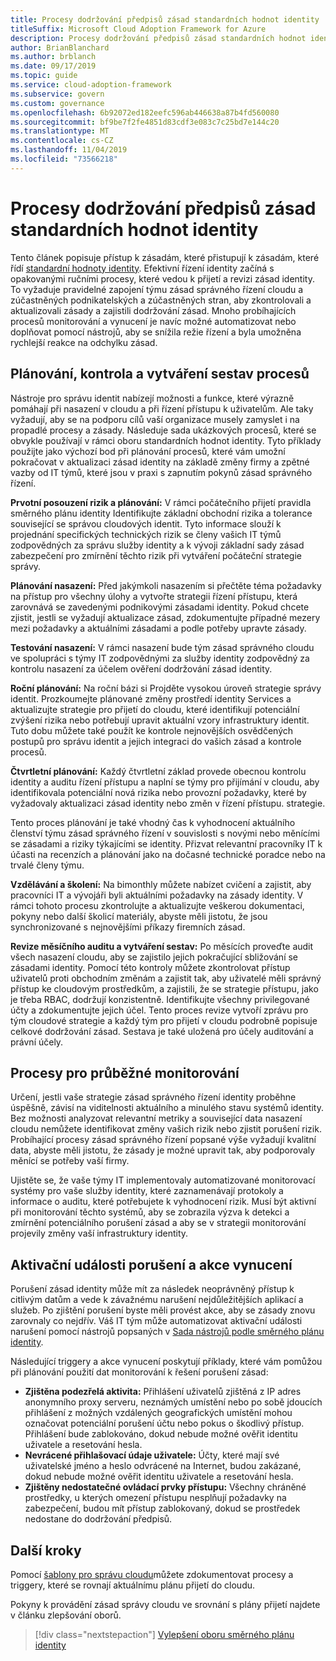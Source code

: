 ```yaml
---
title: Procesy dodržování předpisů zásad standardních hodnot identity
titleSuffix: Microsoft Cloud Adoption Framework for Azure
description: Procesy dodržování předpisů zásad standardních hodnot identity
author: BrianBlanchard
ms.author: brblanch
ms.date: 09/17/2019
ms.topic: guide
ms.service: cloud-adoption-framework
ms.subservice: govern
ms.custom: governance
ms.openlocfilehash: 6b92072ed182eefc596ab446638a87b4fd560080
ms.sourcegitcommit: bf9be7f2fe4851d83cdf3e083c7c25bd7e144c20
ms.translationtype: MT
ms.contentlocale: cs-CZ
ms.lasthandoff: 11/04/2019
ms.locfileid: "73566218"
---
```

# <a name="identity-baseline-policy-compliance-processes"></a>Procesy dodržování předpisů zásad standardních hodnot identity

Tento článek popisuje přístup k zásadám, které přistupují k zásadám, které řídí [standardní hodnoty identity](./index.md). Efektivní řízení identity začíná s opakovanými ručními procesy, které vedou k přijetí a revizi zásad identity. To vyžaduje pravidelné zapojení týmu zásad správného řízení cloudu a zúčastněných podnikatelských a zúčastněných stran, aby zkontrolovali a aktualizovali zásady a zajistili dodržování zásad. Mnoho probíhajících procesů monitorování a vynucení je navíc možné automatizovat nebo doplňovat pomocí nástrojů, aby se snížila režie řízení a byla umožněna rychlejší reakce na odchylku zásad.

## <a name="planning-review-and-reporting-processes"></a>Plánování, kontrola a vytváření sestav procesů

Nástroje pro správu identit nabízejí možnosti a funkce, které výrazně pomáhají při nasazení v cloudu a při řízení přístupu k uživatelům. Ale taky vyžadují, aby se na podporu cílů vaší organizace musely zamyslet i na propadlé procesy a zásady. Následuje sada ukázkových procesů, které se obvykle používají v rámci oboru standardních hodnot identity. Tyto příklady použijte jako výchozí bod při plánování procesů, které vám umožní pokračovat v aktualizaci zásad identity na základě změny firmy a zpětné vazby od IT týmů, které jsou v praxi s zapnutím pokynů zásad správného řízení.

**Prvotní posouzení rizik a plánování:** V rámci počátečního přijetí pravidla směrného plánu identity Identifikujte základní obchodní rizika a tolerance související se správou cloudových identit. Tyto informace slouží k projednání specifických technických rizik se členy vašich IT týmů zodpovědných za správu služby identity a k vývoji základní sady zásad zabezpečení pro zmírnění těchto rizik při vytváření počáteční strategie správy.

**Plánování nasazení:** Před jakýmkoli nasazením si přečtěte téma požadavky na přístup pro všechny úlohy a vytvořte strategii řízení přístupu, která zarovnává se zavedenými podnikovými zásadami identity. Pokud chcete zjistit, jestli se vyžadují aktualizace zásad, zdokumentujte případné mezery mezi požadavky a aktuálními zásadami a podle potřeby upravte zásady.

**Testování nasazení:** V rámci nasazení bude tým zásad správného cloudu ve spolupráci s týmy IT zodpovědnými za služby identity zodpovědný za kontrolu nasazení za účelem ověření dodržování zásad identity.

**Roční plánování:** Na roční bázi si Projděte vysokou úroveň strategie správy identit. Prozkoumejte plánované změny prostředí identity Services a aktualizujte strategie pro přijetí do cloudu, které identifikují potenciální zvýšení rizika nebo potřebují upravit aktuální vzory infrastruktury identit. Tuto dobu můžete také použít ke kontrole nejnovějších osvědčených postupů pro správu identit a jejich integraci do vašich zásad a kontrole procesů.

**Čtvrtletní plánování:** Každý čtvrtletní základ provede obecnou kontrolu identity a auditu řízení přístupu a naplní se týmy pro přijímání v cloudu, aby identifikovala potenciální nová rizika nebo provozní požadavky, které by vyžadovaly aktualizaci zásad identity nebo změn v řízení přístupu. strategie.

Tento proces plánování je také vhodný čas k vyhodnocení aktuálního členství týmu zásad správného řízení v souvislosti s novými nebo měnícími se zásadami a riziky týkajícími se identity. Přizvat relevantní pracovníky IT k účasti na recenzích a plánování jako na dočasné technické poradce nebo na trvalé členy týmu.

**Vzdělávání a školení:** Na bimonthly můžete nabízet cvičení a zajistit, aby pracovníci IT a vývojáři byli aktuálními požadavky na zásady identity. V rámci tohoto procesu zkontrolujte a aktualizujte veškerou dokumentaci, pokyny nebo další školicí materiály, abyste měli jistotu, že jsou synchronizované s nejnovějšími příkazy firemních zásad.

**Revize měsíčního auditu a vytváření sestav:** Po měsících proveďte audit všech nasazení cloudu, aby se zajistilo jejich pokračující sbližování se zásadami identity. Pomocí této kontroly můžete zkontrolovat přístup uživatelů proti obchodním změnám a zajistit tak, aby uživatelé měli správný přístup ke cloudovým prostředkům, a zajistili, že se strategie přístupu, jako je třeba RBAC, dodržují konzistentně. Identifikujte všechny privilegované účty a zdokumentujte jejich účel. Tento proces revize vytvoří zprávu pro tým cloudové strategie a každý tým pro přijetí v cloudu podrobně popisuje celkové dodržování zásad. Sestava je také uložená pro účely auditování a právní účely.

## <a name="processes-for-ongoing-monitoring"></a>Procesy pro průběžné monitorování

Určení, jestli vaše strategie zásad správného řízení identity proběhne úspěšně, závisí na viditelnosti aktuálního a minulého stavu systémů identity. Bez možnosti analyzovat relevantní metriky a související data nasazení cloudu nemůžete identifikovat změny vašich rizik nebo zjistit porušení rizik. Probíhající procesy zásad správného řízení popsané výše vyžadují kvalitní data, abyste měli jistotu, že zásady je možné upravit tak, aby podporovaly měnící se potřeby vaší firmy.

Ujistěte se, že vaše týmy IT implementovaly automatizované monitorovací systémy pro vaše služby identity, které zaznamenávají protokoly a informace o auditu, které potřebujete k vyhodnocení rizik. Musí být aktivní při monitorování těchto systémů, aby se zobrazila výzva k detekci a zmírnění potenciálního porušení zásad a aby se v strategii monitorování projevily změny vaší infrastruktury identity.

## <a name="violation-triggers-and-enforcement-actions"></a>Aktivační události porušení a akce vynucení

Porušení zásad identity může mít za následek neoprávněný přístup k citlivým datům a vede k závažnému narušení nejdůležitějších aplikací a služeb. Po zjištění porušení byste měli provést akce, aby se zásady znovu zarovnaly co nejdřív. Váš IT tým může automatizovat aktivační události narušení pomocí nástrojů popsaných v [Sada nástrojů podle směrného plánu identity](./toolchain.md).

Následující triggery a akce vynucení poskytují příklady, které vám pomůžou při plánování použití dat monitorování k řešení porušení zásad:

- **Zjištěna podezřelá aktivita:** Přihlášení uživatelů zjištěná z IP adres anonymního proxy serveru, neznámých umístění nebo po sobě jdoucích přihlášení z možných vzdálených geografických umístění mohou označovat potenciální porušení účtu nebo pokus o škodlivý přístup. Přihlášení bude zablokováno, dokud nebude možné ověřit identitu uživatele a resetování hesla.
- **Nevrácené přihlašovací údaje uživatele:** Účty, které mají své uživatelské jméno a heslo odvrácené na Internet, budou zakázané, dokud nebude možné ověřit identitu uživatele a resetování hesla.
- **Zjištěny nedostatečné ovládací prvky přístupu:** Všechny chráněné prostředky, u kterých omezení přístupu nesplňují požadavky na zabezpečení, budou mít přístup zablokovaný, dokud se prostředek nedostane do dodržování předpisů.

## <a name="next-steps"></a>Další kroky

Pomocí [šablony pro správu cloudu](./template.md)můžete zdokumentovat procesy a triggery, které se rovnají aktuálnímu plánu přijetí do cloudu.

Pokyny k provádění zásad správy cloudu ve srovnání s plány přijetí najdete v článku zlepšování oborů.

> [!div class="nextstepaction"]
> [Vylepšení oboru směrného plánu identity](./discipline-improvement.md)
